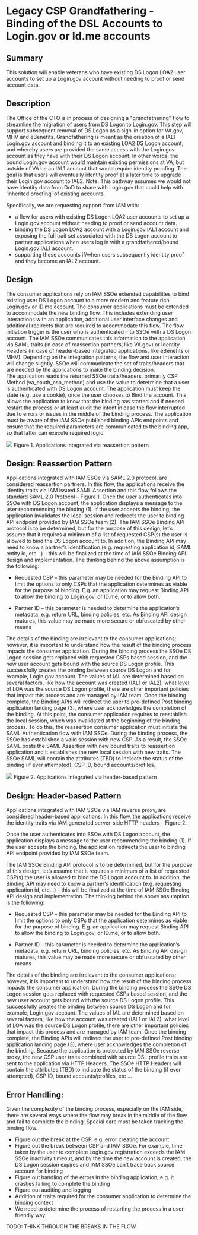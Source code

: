 # Legacy CSP Grandfathering - Binding of the DSL Accounts to Login.gov or Id.me accounts

## Summary
This solution will enable veterans who have existing DS Logon LOA2 user accounts to set up a Login.gov account without needing to proof or send account data.

## Description
The Office of the CTO  is in process of designing a "grandfathering" flow to streamline the migration of users from DS Logon to Login.gov. This step will support subsequent removal of DS Logon as a sign-in option for VA.gov, MHV and eBenefits. Grandfathering is meant as the creation of a IAL1 Login.gov account and binding it to an existing LOA2 DS Logon account, and whereby users are provided the same access with the Login.gov account as they have with their DS Logon account.  In other words, the bound Login.gov account would maintain existing permissions at VA, but outside of VA be an IAL1 account that would require identity proofing. The goal is that users will eventually identity proof at a later time to upgrade their Login.gov account to IAL2.
Note: This pathway assumes we would not have identity data from DoD to share with Login.gov that could help with ‘inherited proofing’ of existing accounts. 

Specifically, we are requesting support from IAM with:
 - a flow for users with existing DS Logon LOA2 user accounts to set up a Login.gov account without needing to proof or send account data.
 - binding the DS Logon LOA2 account with a Login.gov IAL1 account and exposing the full trait set associated with the DS Logon account to partner applications when users log in with a grandfathered/bound Login.gov IAL1 account.
 - supporting these accounts if/when users subsequently identity proof and they become an IAL2 account.


## Design
The consumer applications rely on IAM SSOe extended capabilities to bind existing user DS Logon account to a more modern and feature rich Login.gov or ID.me account. The consumer applications must be extended to accommodate the new binding flow. This includes extending user interactions with an application, additional user interface changes and additional redirects that are required to accommodate this flow.
The flow initiation trigger is the user who is authenticated into SSOe with a DS Logon account. The IAM SSOe communicates this information to the application via SAML traits (in case of reassertion partners, like VA.gov) or Identity Headers (in case of header-based integrated applications, like eBenefits or MHV). Depending on the integration patterns, the flow and user interaction will change slightly. SSOe will communicate the set of traits/headers that are needed by the applications to make the binding decision.  
The application reads the returned SSOe traits/headers, primarily CSP Method (va_eauth_csp_method) and use the value to determine that a user is authenticated with DS Logon account. 
The application must keep the state (e.g. use a cookie), once the user chooses to Bind the account. This allows the application to know that the binding has started and if needed restart the process or at least audit the intent in case the flow interrupted due to errors or issues in the middle of the binding process.
The application must be aware of the IAM SSOe published binding APIs endpoints and ensure that the required parameters are communicated to the binding app, so that latter can execute required logic.  

![](figure1.png)
Figure 1. Applications integrated via reassertion pattern

## Design: Reassertion Pattern

Applications integrated with IAM SSOe via SAML 2.0 protocol, are considered reassertion partners. In this flow, the applications receive the identity traits via IAM issued SAML Assertion and this flow follows the standard SAML 2.0 Protocol – Figure 1.
Once the user authenticates into SSOe with DS Logon account, the application displays a message to the user recommending the binding (1). If the user accepts the binding, the application invalidates the local session and redirects the user to binding API endpoint provided by IAM SSOe team (2).
The IAM SSOe Binding API protocol is to be determined, but for the purpose of this design, let’s assume that it requires a minimum of a list of requested CSP(s) the user is allowed to bind the DS Logon account    to. In addition, the Binding API may need to know a partner’s identification (e.g. requesting application id, SAML entity id, etc…) – this will be finalized at the time of IAM SSOe Binding API design and implementation. The thinking behind the above assumption is the following:
 - Requested CSP – this parameter may be needed for the Binding API to limit the options to only CSPs that the application determines as viable for the purpose of binding. E.g. an application may request Binding API to allow the binding to Login.gov, or ID.me, or to allow both.

 - Partner ID – this parameter is needed to determine the application’s metadata, e.g. return URL, binding policies, etc. As Binding API design matures, this value may be made more secure or obfuscated by other means

The details of the binding are irrelevant to the consumer applications; however, it is important to understand how the result of the binding process impacts the consumer application. During the binding process the SSOe DS Logon session gets replaced with requested CSPs based session, and the new user account gets bound with the source DS Logon profile. This successfully creates the binding between source DS Logon and for example, Login.gov account. The values of IAL are determined based on several factors, like how the account was created (IAL1 or IAL2), what level of LOA was the source DS Logon profile, there are other important policies that impact this process and are managed by IAM team.
Once the binding complete, the Binding APIs will redirect the user to pre-defined Post binding application landing page (3), where user acknowledges the completion of the binding. 
At this point, the consumer application requires to reestablish the local session, which was invalidated at the beginning of the binding process. To do this, the reassertion consumer application must initiate the SAML Authentication flow with IAM SSOe. During the binding process, the SSOe has established a valid session with new CSP. As a result, the SSOe SAML posts the SAML Assertion with new bound traits to reassertion application and it establishes the new local session with new traits. The SSOe SAML will contain the attributes (TBD) to indicate the status of the binding (if ever attempted), CSP ID, bound accounts/profiles.

![](figure2.png)
Figure 2. Applications integrated via header-based pattern


## Design: Header-based Pattern 

Applications integrated with IAM SSOe via IAM reverse proxy, are considered header-based applications. In this flow, the applications receive the identity traits via IAM generated server-side HTTP headers – Figure 2.

Once the user authenticates into SSOe with DS Logon account, the application displays a message to the user recommending the binding (1). If the user accepts the binding, the application redirects the user to binding API endpoint provided by IAM SSOe team.

The IAM SSOe Binding API protocol is to be determined, but for the purpose of this design, let’s assume that it requires a minimum of a list of requested CSP(s) the user is allowed to bind the DS Logon account    to. In addition, the Binding API may need to know a partner’s identification (e.g. requesting application id, etc…) – this will be finalized at the time of IAM SSOe Binding API design and implementation. The thinking behind the above assumption is the following:
 - Requested CSP – this parameter may be needed for the Binding API to limit the options to only CSPs that the application determines as viable for the purpose of binding. E.g. an application may request Binding API to allow the binding to Login.gov, or ID.me, or to allow both.

 - Partner ID – this parameter is needed to determine the application’s metadata, e.g. return URL, binding policies, etc. As Binding API design matures, this value may be made more secure or obfuscated by other means

The details of the binding are irrelevant to the consumer applications; however, it is important to understand how the result of the binding process impacts the consumer application. During the binding process the SSOe DS Logon session gets replaced with requested CSPs based session, and the new user account gets bound with the source DS Logon profile. This successfully creates the binding between source DS Logon and for example, Login.gov account. The values of IAL are determined based on several factors, like how the account was created (IAL1 or IAL2), what level of LOA was the source DS Logon profile, there are other important policies that impact this process and are managed by IAM team.
Once the binding complete, the Binding APIs will redirect the user to pre-defined Post binding application landing page (3), where user acknowledges the completion of the binding. Because the application is protected by IAM SSOe reverse proxy, the new CSP user traits combined with source DSL profile traits are sent to the application via HTTP Headers. The SSOe HTTP Headers will contain the attributes (TBD) to indicate the status of the binding (if ever attempted), CSP ID, bound accounts/profiles, etc …


## Error Handling:

Given the complexity of the binding process, especially on the IAM side, there are several ways where the flow may break in the middle of the flow and fail to complete the binding.
Special care must be taken tracking the binding flow.
 - Figure out the break at the CSP, e.g. error creating the account
 - Figure out the break between CSP and IAM SSOe. For example, time taken by the user to complete Login.gov registration exceeds the IAM SSOe inactivity timeout, and by the time the new account is created, the DS Logon session expires and IAM SSOe can’t trace back source account for binding
 - Figure out handling of the errors in the binding application, e.g. it crashes failing to complete the binding
 - Figure out auditing and logging
 - Addition of traits required for the consumer application to determine the binding context
 - We need to determine the process of restarting the process in a user friendly way.

TODO: THINK THROUGH THE BREAKS IN THE FLOW
